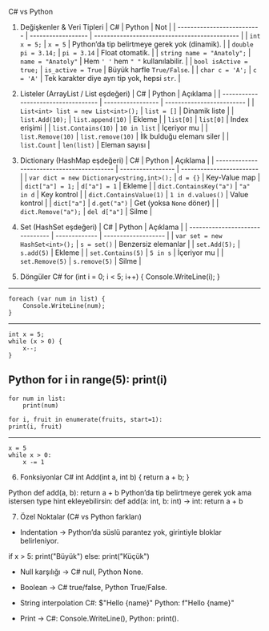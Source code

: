 C# vs Python

1) Değişkenler & Veri Tipleri
| C#                         | Python             | Not                                           |
| -------------------------- | ------------------ | --------------------------------------------- |
| `int x = 5;`               | `x = 5`            | Python’da tip belirtmeye gerek yok (dinamik). |
| `double pi = 3.14;`        | `pi = 3.14`        | Float otomatik.                               |
| `string name = "Anatoly";` | `name = "Anatoly"` | Hem `' '` hem `" "` kullanılabilir.           |
| `bool isActive = true;`    | `is_active = True` | Büyük harfle `True/False`.                    |
| `char c = 'A';`            | `c = 'A'`          | Tek karakter diye ayrı tip yok, hepsi `str`.  |

2) Listeler (ArrayList / List eşdeğeri)
| C#                                  | Python            | Açıklama                  |
| ----------------------------------- | ----------------- | ------------------------- |
| `List<int> list = new List<int>();` | `list = []`       | Dinamik liste             |
| `list.Add(10);`                     | `list.append(10)` | Ekleme                    |
| `list[0]`                           | `list[0]`         | Index erişimi             |
| `list.Contains(10)`                 | `10 in list`      | İçeriyor mu               |
| `list.Remove(10)`                   | `list.remove(10)` | İlk bulduğu elemanı siler |
| `list.Count`                        | `len(list)`       | Eleman sayısı             |

3) Dictionary (HashMap eşdeğeri)
| C#                                         | Python            | Açıklama                 |
| ------------------------------------------ | ----------------- | ------------------------ |
| `var dict = new Dictionary<string,int>();` | `d = {}`          | Key-Value map            |
| `dict["a"] = 1;`                           | `d["a"] = 1`      | Ekleme                   |
| `dict.ContainsKey("a")`                    | `"a" in d`        | Key kontrol              |
| `dict.ContainsValue(1)`                    | `1 in d.values()` | Value kontrol            |
| `dict["a"]`                                | `d.get("a")`      | Get (yoksa `None` döner) |
| `dict.Remove("a");`                        | `del d["a"]`      | Silme                    |

4) Set (HashSet eşdeğeri)
| C#                              | Python        | Açıklama            |
| ------------------------------- | ------------- | ------------------- |
| `var set = new HashSet<int>();` | `s = set()`   | Benzersiz elemanlar |
| `set.Add(5);`                   | `s.add(5)`    | Ekleme              |
| `set.Contains(5)`               | `5 in s`      | İçeriyor mu         |
| `set.Remove(5)`                 | `s.remove(5)` | Silme               |

5) Döngüler
C#
    for (int i = 0; i < 5; i++) {
        Console.WriteLine(i);
    }
------------------------------
    foreach (var num in list) {
        Console.WriteLine(num);
    }


------------------------------
    int x = 5;
    while (x > 0) {
        x--;
    }

Python
    for i in range(5):
        print(i)
------------------------------
    for num in list:
        print(num)

    for i, fruit in enumerate(fruits, start=1):
    print(i, fruit)
------------------------------
    x = 5
    while x > 0:
        x -= 1

6) Fonksiyonlar
C#
    int Add(int a, int b) {
        return a + b;
    }

Python
    def add(a, b):
        return a + b
Python’da tip belirtmeye gerek yok ama istersen type hint ekleyebilirsin:
    def add(a: int, b: int) -> int:
        return a + b

7) Özel Noktalar (C# vs Python farkları)
* Indentation → Python’da süslü parantez yok, girintiyle bloklar belirleniyor.

if x > 5:
    print("Büyük")
else:
    print("Küçük")


* Null karşılığı → C# null, Python None.

* Boolean → C# true/false, Python True/False.

* String interpolation
    C#: $"Hello {name}"
    Python: f"Hello {name}"

* Print → C#: Console.WriteLine(), Python: print().
